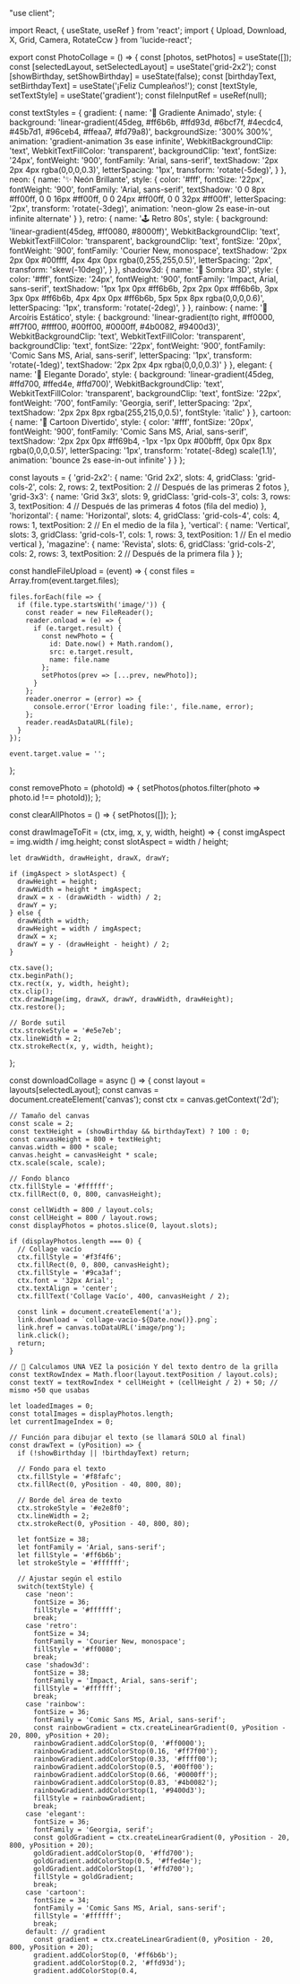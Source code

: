 "use client";

import React, { useState, useRef } from 'react';
import { Upload, Download, X, Grid, Camera, RotateCcw } from 'lucide-react';

export const PhotoCollage = () => {
  const [photos, setPhotos] = useState([]);
  const [selectedLayout, setSelectedLayout] = useState('grid-2x2');
  const [showBirthday, setShowBirthday] = useState(false);
  const [birthdayText, setBirthdayText] = useState('¡Feliz Cumpleaños!');
  const [textStyle, setTextStyle] = useState('gradient');
  const fileInputRef = useRef(null);

  const textStyles = {
    gradient: {
      name: '🌈 Gradiente Animado',
      style: {
        background: 'linear-gradient(45deg, #ff6b6b, #ffd93d, #6bcf7f, #4ecdc4, #45b7d1, #96ceb4, #ffeaa7, #fd79a8)',
        backgroundSize: '300% 300%',
        animation: 'gradient-animation 3s ease infinite',
        WebkitBackgroundClip: 'text',
        WebkitTextFillColor: 'transparent',
        backgroundClip: 'text',
        fontSize: '24px',
        fontWeight: '900',
        fontFamily: 'Arial, sans-serif',
        textShadow: '2px 2px 4px rgba(0,0,0,0.3)',
        letterSpacing: '1px',
        transform: 'rotate(-5deg)',
      }
    },
    neon: {
      name: '✨ Neón Brillante',
      style: {
        color: '#fff',
        fontSize: '22px',
        fontWeight: '900',
        fontFamily: 'Arial, sans-serif',
        textShadow: '0 0 8px #ff00ff, 0 0 16px #ff00ff, 0 0 24px #ff00ff, 0 0 32px #ff00ff',
        letterSpacing: '2px',
        transform: 'rotate(-3deg)',
        animation: 'neon-glow 2s ease-in-out infinite alternate'
      }
    },
    retro: {
      name: '🕹️ Retro 80s',
      style: {
        background: 'linear-gradient(45deg, #ff0080, #8000ff)',
        WebkitBackgroundClip: 'text',
        WebkitTextFillColor: 'transparent',
        backgroundClip: 'text',
        fontSize: '20px',
        fontWeight: '900',
        fontFamily: 'Courier New, monospace',
        textShadow: '2px 2px 0px #00ffff, 4px 4px 0px rgba(0,255,255,0.5)',
        letterSpacing: '2px',
        transform: 'skew(-10deg)',
      }
    },
    shadow3d: {
      name: '🎯 Sombra 3D',
      style: {
        color: '#fff',
        fontSize: '24px',
        fontWeight: '900',
        fontFamily: 'Impact, Arial, sans-serif',
        textShadow: '1px 1px 0px #ff6b6b, 2px 2px 0px #ff6b6b, 3px 3px 0px #ff6b6b, 4px 4px 0px #ff6b6b, 5px 5px 8px rgba(0,0,0,0.6)',
        letterSpacing: '1px',
        transform: 'rotate(-2deg)',
      }
    },
    rainbow: {
      name: '🌈 Arcoíris Estático',
      style: {
        background: 'linear-gradient(to right, #ff0000, #ff7f00, #ffff00, #00ff00, #0000ff, #4b0082, #9400d3)',
        WebkitBackgroundClip: 'text',
        WebkitTextFillColor: 'transparent',
        backgroundClip: 'text',
        fontSize: '22px',
        fontWeight: '900',
        fontFamily: 'Comic Sans MS, Arial, sans-serif',
        letterSpacing: '1px',
        transform: 'rotate(-1deg)',
        textShadow: '2px 2px 4px rgba(0,0,0,0.3)'
      }
    },
    elegant: {
      name: '💎 Elegante Dorado',
      style: {
        background: 'linear-gradient(45deg, #ffd700, #ffed4e, #ffd700)',
        WebkitBackgroundClip: 'text',
        WebkitTextFillColor: 'transparent',
        backgroundClip: 'text',
        fontSize: '22px',
        fontWeight: '700',
        fontFamily: 'Georgia, serif',
        letterSpacing: '2px',
        textShadow: '2px 2px 8px rgba(255,215,0,0.5)',
        fontStyle: 'italic'
      }
    },
    cartoon: {
      name: '🎪 Cartoon Divertido',
      style: {
        color: '#fff',
        fontSize: '20px',
        fontWeight: '900',
        fontFamily: 'Comic Sans MS, Arial, sans-serif',
        textShadow: '2px 2px 0px #ff69b4, -1px -1px 0px #00bfff, 0px 0px 8px rgba(0,0,0,0.5)',
        letterSpacing: '1px',
        transform: 'rotate(-8deg) scale(1.1)',
        animation: 'bounce 2s ease-in-out infinite'
      }
    }
  };

  const layouts = {
    'grid-2x2': {
      name: 'Grid 2x2',
      slots: 4,
      gridClass: 'grid-cols-2',
      cols: 2,
      rows: 2,
      textPosition: 2 // Después de las primeras 2 fotos
    },
    'grid-3x3': {
      name: 'Grid 3x3', 
      slots: 9,
      gridClass: 'grid-cols-3',
      cols: 3,
      rows: 3,
      textPosition: 4 // Después de las primeras 4 fotos (fila del medio)
    },
    'horizontal': {
      name: 'Horizontal',
      slots: 4,
      gridClass: 'grid-cols-4',
      cols: 4,
      rows: 1,
      textPosition: 2 // En el medio de la fila
    },
    'vertical': {
      name: 'Vertical',
      slots: 3,
      gridClass: 'grid-cols-1',
      cols: 1,
      rows: 3,
      textPosition: 1 // En el medio vertical
    },
    'magazine': {
      name: 'Revista',
      slots: 6,
      gridClass: 'grid-cols-2',
      cols: 2,
      rows: 3,
      textPosition: 2 // Después de la primera fila
    }
  };

  const handleFileUpload = (event) => {
    const files = Array.from(event.target.files);

    files.forEach(file => {
      if (file.type.startsWith('image/')) {
        const reader = new FileReader();
        reader.onload = (e) => {
          if (e.target.result) {
            const newPhoto = {
              id: Date.now() + Math.random(),
              src: e.target.result,
              name: file.name
            };
            setPhotos(prev => [...prev, newPhoto]);
          }
        };
        reader.onerror = (error) => {
          console.error('Error loading file:', file.name, error);
        };
        reader.readAsDataURL(file);
      }
    });

    event.target.value = '';
  };

  const removePhoto = (photoId) => {
    setPhotos(photos.filter(photo => photo.id !== photoId));
  };

  const clearAllPhotos = () => {
    setPhotos([]);
  };

  const drawImageToFit = (ctx, img, x, y, width, height) => {
    const imgAspect = img.width / img.height;
    const slotAspect = width / height;

    let drawWidth, drawHeight, drawX, drawY;

    if (imgAspect > slotAspect) {
      drawHeight = height;
      drawWidth = height * imgAspect;
      drawX = x - (drawWidth - width) / 2;
      drawY = y;
    } else {
      drawWidth = width;
      drawHeight = width / imgAspect;
      drawX = x;
      drawY = y - (drawHeight - height) / 2;
    }

    ctx.save();
    ctx.beginPath();
    ctx.rect(x, y, width, height);
    ctx.clip();
    ctx.drawImage(img, drawX, drawY, drawWidth, drawHeight);
    ctx.restore();

    // Borde sutil
    ctx.strokeStyle = '#e5e7eb';
    ctx.lineWidth = 2;
    ctx.strokeRect(x, y, width, height);
  };

  const downloadCollage = async () => {
    const layout = layouts[selectedLayout];
    const canvas = document.createElement('canvas');
    const ctx = canvas.getContext('2d');

    // Tamaño del canvas 
    const scale = 2;
    const textHeight = (showBirthday && birthdayText) ? 100 : 0;
    const canvasHeight = 800 + textHeight;
    canvas.width = 800 * scale;
    canvas.height = canvasHeight * scale;
    ctx.scale(scale, scale);

    // Fondo blanco
    ctx.fillStyle = '#ffffff';
    ctx.fillRect(0, 0, 800, canvasHeight);

    const cellWidth = 800 / layout.cols;
    const cellHeight = 800 / layout.rows;
    const displayPhotos = photos.slice(0, layout.slots);

    if (displayPhotos.length === 0) {
      // Collage vacío
      ctx.fillStyle = '#f3f4f6';
      ctx.fillRect(0, 0, 800, canvasHeight);
      ctx.fillStyle = '#9ca3af';
      ctx.font = '32px Arial';
      ctx.textAlign = 'center';
      ctx.fillText('Collage Vacío', 400, canvasHeight / 2);

      const link = document.createElement('a');
      link.download = `collage-vacio-${Date.now()}.png`;
      link.href = canvas.toDataURL('image/png');
      link.click();
      return;
    }

    // 🔑 Calculamos UNA VEZ la posición Y del texto dentro de la grilla
    const textRowIndex = Math.floor(layout.textPosition / layout.cols);
    const textY = textRowIndex * cellHeight + (cellHeight / 2) + 50; // mismo +50 que usabas

    let loadedImages = 0;
    const totalImages = displayPhotos.length;
    let currentImageIndex = 0;

    // Función para dibujar el texto (se llamará SOLO al final)
    const drawText = (yPosition) => {
      if (!showBirthday || !birthdayText) return;

      // Fondo para el texto
      ctx.fillStyle = '#f8fafc';
      ctx.fillRect(0, yPosition - 40, 800, 80);

      // Borde del área de texto
      ctx.strokeStyle = '#e2e8f0';
      ctx.lineWidth = 2;
      ctx.strokeRect(0, yPosition - 40, 800, 80);

      let fontSize = 38;
      let fontFamily = 'Arial, sans-serif';
      let fillStyle = '#ff6b6b';
      let strokeStyle = '#ffffff';

      // Ajustar según el estilo
      switch(textStyle) {
        case 'neon':
          fontSize = 36;
          fillStyle = '#ffffff';
          break;
        case 'retro':
          fontSize = 34;
          fontFamily = 'Courier New, monospace';
          fillStyle = '#ff0080';
          break;
        case 'shadow3d':
          fontSize = 38;
          fontFamily = 'Impact, Arial, sans-serif';
          fillStyle = '#ffffff';
          break;
        case 'rainbow':
          fontSize = 36;
          fontFamily = 'Comic Sans MS, Arial, sans-serif';
          const rainbowGradient = ctx.createLinearGradient(0, yPosition - 20, 800, yPosition + 20);
          rainbowGradient.addColorStop(0, '#ff0000');
          rainbowGradient.addColorStop(0.16, '#ff7f00');
          rainbowGradient.addColorStop(0.33, '#ffff00');
          rainbowGradient.addColorStop(0.5, '#00ff00');
          rainbowGradient.addColorStop(0.66, '#0000ff');
          rainbowGradient.addColorStop(0.83, '#4b0082');
          rainbowGradient.addColorStop(1, '#9400d3');
          fillStyle = rainbowGradient;
          break;
        case 'elegant':
          fontSize = 36;
          fontFamily = 'Georgia, serif';
          const goldGradient = ctx.createLinearGradient(0, yPosition - 20, 800, yPosition + 20);
          goldGradient.addColorStop(0, '#ffd700');
          goldGradient.addColorStop(0.5, '#ffed4e');
          goldGradient.addColorStop(1, '#ffd700');
          fillStyle = goldGradient;
          break;
        case 'cartoon':
          fontSize = 34;
          fontFamily = 'Comic Sans MS, Arial, sans-serif';
          fillStyle = '#ffffff';
          break;
        default: // gradient
          const gradient = ctx.createLinearGradient(0, yPosition - 20, 800, yPosition + 20);
          gradient.addColorStop(0, '#ff6b6b');
          gradient.addColorStop(0.2, '#ffd93d');
          gradient.addColorStop(0.4,